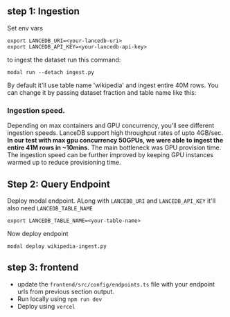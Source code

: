 ## step 1: Ingestion
Set env vars
```
export LANCEDB_URI=<your-lancedb-uri>
export LANCEDB_API_KEY=<your-lancedb-api-key>
```

to ingest the dataset run this command:
```
modal run --detach ingest.py
```
By default it'll use table name 'wikipedia' and ingest entire 40M rows. You can change it by passing dataset fraction and table name like this:

### Ingestion speed.
Depending on max containers and GPU concurrency, you'll see different ingestion speeds. LanceDB support high throughput rates of upto 4GB/sec. **In our test with max gpu concurrency 50GPUs, we were able to ingest the entire 41M rows in ~10mins.** The main bottleneck was GPU provision time. The ingestion speed can be further improved by keeping GPU instances warmed up to reduce provisioning time.


## Step 2: Query Endpoint
Deploy modal endpoint. ALong with `LANCEDB_URI` and `LANCEDB_API_KEY` it'll also need `LANCEDB_TABLE_NAME`
```
export LANCEDB_TABLE_NAME=<your-table-name>
```
Now deploy endpoint
```
modal deploy wikipedia-ingest.py
```

## step 3: frontend
* update the `frontend/src/config/endpoints.ts` file with your endpoint urls from previous section output.
* Run locally using `npm run dev`
* Deploy using `vercel`